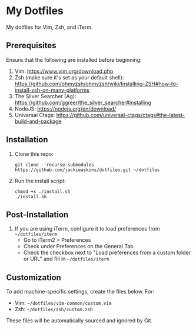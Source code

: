 # My Dotfiles
My dotfiles for Vim, Zsh, and iTerm.

## Prerequisites
Ensure that the following are installed before beginning:

1. Vim: https://www.vim.org/download.php
1. Zsh (make sure it's set as your default shell): https://github.com/ohmyzsh/ohmyzsh/wiki/Installing-ZSH#how-to-install-zsh-on-many-platforms
1. The Silver Searcher (Ag): https://github.com/ggreer/the_silver_searcher#installing
1. NodeJS: https://nodejs.org/en/download/
1. Universal Ctags: https://github.com/universal-ctags/ctags#the-latest-build-and-package

## Installation
1. Clone this repo:

   ```
   git clone --recurse-submodules https://github.com/jackieaskins/dotfiles.git ~/dotfiles
   ```

1. Run the install script:

   ```
   chmod +x ./install.sh
   ./install.sh
   ```

## Post-Installation
1. If you are using iTerm, configure it to load preferences from `~/dotfiles/iterm`
    - Go to iTerm2 > Preferences
    - Check under Preferences on the General Tab
    - Check the checkbox next to "Load preferences from a custom folder or URL" and fill in `~/dotfiles/iterm`

## Customization
To add machine-specific settings, create the files below. For:
- Vim: `~/dotfiles/vim-common/custom.vim`
- Zsh: `~/dotfiles/zsh/custom.zsh`

These files will be automatically sourced and ignored by Git.
